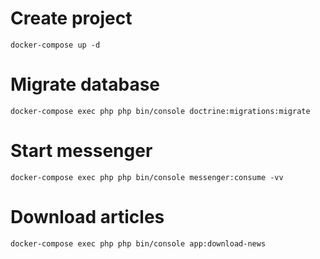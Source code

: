 # Create project
`docker-compose up -d`

# Migrate database
`docker-compose exec php php bin/console doctrine:migrations:migrate`

# Start messenger
`docker-compose exec php php bin/console messenger:consume -vv`

# Download articles
`docker-compose exec php php bin/console app:download-news`
